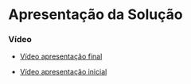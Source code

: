 # Apresentação da Solução

### Vídeo
- <a href="https://youtu.be/96QkmRn4-Z8"> Vídeo apresentação final</a>

- <a href="https://youtu.be/6TlAMdCqFdA"> Vídeo apresentação inicial</a>


